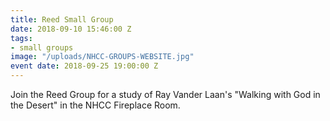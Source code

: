 ```yaml
---
title: Reed Small Group
date: 2018-09-10 15:46:00 Z
tags:
- small groups
image: "/uploads/NHCC-GROUPS-WEBSITE.jpg"
event date: 2018-09-25 19:00:00 Z
---
```


Join the Reed Group for a study of Ray Vander Laan's "Walking with God in the Desert" in the NHCC Fireplace Room.